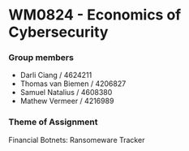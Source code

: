 # WM0824 - Economics of Cybersecurity

### Group members

- Darli Ciang / 4624211
- Thomas van Biemen / 4206827
- Samuel Natalius / 4608380
- Mathew Vermeer / 4216989

### Theme of Assignment
Financial Botnets: Ransomeware Tracker
